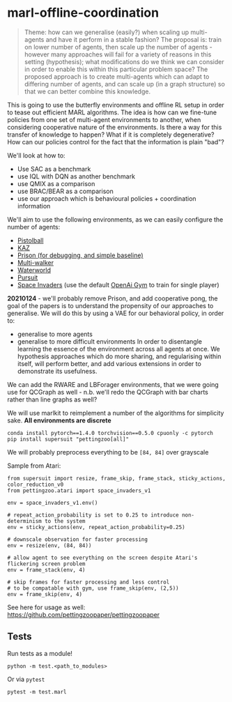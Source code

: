 # marl-offline-coordination

> Theme: how can we generalise (easily?) when scaling up multi-agents and have it perform in a stable fashion? The proposal is: train on lower number of agents, then scale up the number of agents - however many approaches will fail for a variety of reasons in this setting (hypothesis); what modifications do we think we can consider in order to enable this within this particular problem space? The proposed approach is to create multi-agents which can adapt to differing number of agents, and can scale up (in a graph structure) so that we can better combine this knowledge. 

This is going to use the butterfly environments and offline RL setup in order to tease out efficient MARL algorithms. 
The idea is how can we fine-tune policies from one set of multi-agent environments to another, when considering cooperative nature of the environments. Is there a way for this transfer of knowledge to happen? What if it is completely degenerative? How can our policies control for the fact that the information is plain "bad"? 

We'll look at how to:

*  Use SAC as a benchmark
*  use IQL with DQN as another benchmark
*  use QMIX as a comparison
*  use BRAC/BEAR as a comparison
*  use our approach which is behavioural policies + coordination information

We'll aim to use the following environments, as we can easily configure the number of agents:

*  [Pistolball](https://www.pettingzoo.ml/butterfly/pistonball)
*  [KAZ](https://www.pettingzoo.ml/butterfly/knights_archers_zombies)
*  [Prison (for debugging, and simple baseline)](https://www.pettingzoo.ml/butterfly/prison)
*  [Multi-walker](https://www.pettingzoo.ml/sisl/multiwalker)
*  [Waterworld](https://www.pettingzoo.ml/sisl/waterworld)
*  [Pursuit](https://www.pettingzoo.ml/sisl/pursuit)
*  [Space Invaders](https://www.pettingzoo.ml/atari/space_invaders) (use the default [OpenAi Gym](https://gym.openai.com/envs/SpaceInvaders-v0/) to train for single player)


**20210124** - we'll probably remove Prison, and add cooperative pong, the goal of the papers is to understand the propensity of our approaches to generalise. We will do this by using a VAE for our behavioral policy, in order to:
*  generalise to more agents
*  generalise to more difficult environments
In order to disentangle learning the essence of the environment across all agents at once. We hypothesis approaches which do more sharing, and regularising within itself, will perform better, and add various extensions in order to demonstrate its usefulness. 

We can add the RWARE and LBForager environments, that we were going use for QCGraph as well - n.b. we'll redo the QCGraph with bar charts rather than line graphs as well?


We will use marlkit to reimplement a number of the algorithms for simplicity sake. **All environments are discrete**

```
conda install pytorch==1.4.0 torchvision==0.5.0 cpuonly -c pytorch
pip install supersuit "pettingzoo[all]"
```

We will probably preprocess everything to be `[84, 84]` over grayscale

Sample from Atari:

```
from supersuit import resize, frame_skip, frame_stack, sticky_actions, color_reduction_v0
from pettingzoo.atari import space_invaders_v1

env = space_invaders_v1.env()

# repeat_action_probability is set to 0.25 to introduce non-determinism to the system
env = sticky_actions(env, repeat_action_probability=0.25)

# downscale observation for faster processing
env = resize(env, (84, 84))

# allow agent to see everything on the screen despite Atari's flickering screen problem
env = frame_stack(env, 4)

# skip frames for faster processing and less control
# to be compatable with gym, use frame_skip(env, (2,5))
env = frame_skip(env, 4)
```

See here for usage as well: https://github.com/pettingzoopaper/pettingzoopaper

## Tests

Run tests as a module!

```
python -m test.<path_to_modules>
```

Or via `pytest`

```
pytest -m test.marl
```
